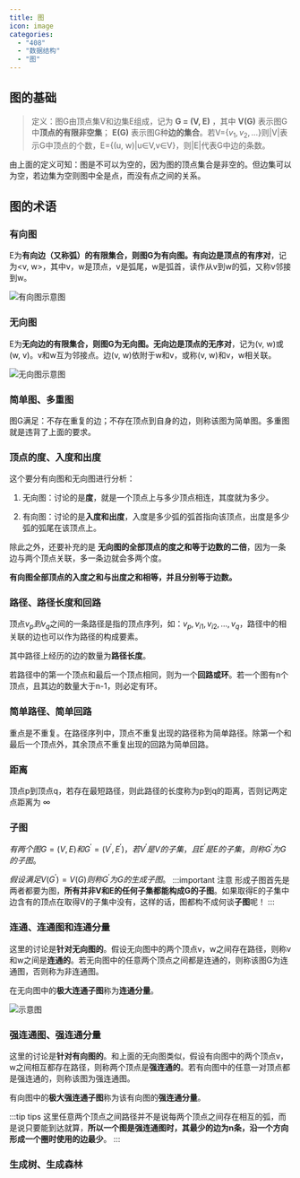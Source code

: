 ```yaml
---
title: 图
icon: image
categories:
  - "408"
  - "数据结构"
  - "图"
---
```

## **图的基础**

> 定义：图G由顶点集V和边集E组成，记为 **G = (V, E)** ，其中 **V(G)** 表示图G中**顶点的有限非空集**； **E(G)** 表示图G种**边的集合**。若V={$v_1, v_2,...$}则|V|表示G中顶点的个数，E={(u, w)|u∈V,v∈V}，则|E|代表G中边的条数。

由上面的定义可知：图是不可以为空的，因为图的顶点集合是非空的。但边集可以为空，若边集为空则图中全是点，而没有点之间的关系。

## **图的术语**
### **有向图**
E为**有向边（又称弧）的有限集合，则图G为有向图。有向边是顶点的有序对**，记为<v, w>，其中v，w是顶点，v是弧尾，w是弧首，读作从v到w的弧，又称v邻接到w。

![有向图示意图](https://camo.githubusercontent.com/d5aabb2ca9b3fe7a393db4d028ee43138b1800813d3bc069d53e8c5a55d950de/68747470733a2f2f63646e2e6e6c61726b2e636f6d2f79757175652f302f323032352f706e672f34383037333733302f313734323032343834393536352d61393934633534642d306666312d346232302d393836622d3866326532393139313230312e706e67)

### **无向图**
E为**无向边的有限集合，则图G为无向图。无向边是顶点的无序对**，记为(v, w)或(w, v)。v和w互为邻接点。边(v, w)依附于w和v，或称(v, w)和v，w相关联。

![无向图示意图](https://camo.githubusercontent.com/2c2d5c52c101f95a49677186a7924c6b9c01054e66be85fe9a2d180180a0639a/68747470733a2f2f63646e2e6e6c61726b2e636f6d2f79757175652f302f323032352f706e672f34383037333733302f313734323032353631393934332d61396433366335612d666236312d343664312d396638322d6162616133616134323763312e706e67)

### **简单图、多重图**
图G满足：不存在重复的边；不存在顶点到自身的边，则称该图为简单图。多重图就是违背了上面的要求。

### **顶点的度、入度和出度**
这个要分有向图和无向图进行分析：
1. 无向图：讨论的是**度**，就是一个顶点上与多少顶点相连，其度就为多少。

2. 有向图：讨论的是**入度和出度**，入度是多少弧的弧首指向该顶点，出度是多少弧的弧尾在该顶点上。

除此之外，还要补充的是 **无向图的全部顶点的度之和等于边数的二倍**，因为一条边与两个顶点关联，多一条边就会多两个度。

**有向图全部顶点的入度之和与出度之和相等，并且分别等于边数。**
### **路径、路径长度和回路**
顶点$v_p 到 v_q$之间的一条路径是指的顶点序列，如：$v_p, v_{i1}, v_{i2}, ..., v_q$，路径中的相关联的边也可以作为路径的构成要素。

其中路径上经历的边的数量为**路径长度**。

若路径中的第一个顶点和最后一个顶点相同，则为一个**回路或环**。若一个图有n个顶点，且其边的数量大于n-1，则必定有环。
### **简单路径、简单回路**
重点是不重复。在路径序列中，顶点不重复出现的路径称为简单路径。除第一个和最后一个顶点外，其余顶点不重复出现的回路为简单回路。
### **距离**
顶点p到顶点q，若存在最短路径，则此路径的长度称为p到q的距离，否则记两定点距离为 ∞ 
### **子图**
$有两个图G=(V, E)和G^{'}=(V^{'}, E^{'})，若V^{'}是V的子集，且E^{'}是E的子集，则称G^{'}为G的子图。$

$假设满足V(G^{'}) = V(G)则称G^{'}为G的生成子图。$
:::important 注意
形成子图首先是两者都要为图，**所有并非V和E的任何子集都能构成G的子图**。如果取得E的子集中边含有的顶点在取得V的子集中没有，这样的话，图都构不成何谈**子图**呢！
:::
### **连通、连通图和连通分量**
这里的讨论是**针对无向图的**。假设无向图中的两个顶点v，w之间存在路径，则称v和w之间是**连通的**。若无向图中的任意两个顶点之间都是连通的，则称该图G为连通图，否则称为非连通图。

在无向图中的**极大连通子图**称为**连通分量**。

![示意图](https://camo.githubusercontent.com/4f9608660b480180195c7a66101dd058a1cd40373dd92bfbe5db36d0ad44b3ec/68747470733a2f2f63646e2e6e6c61726b2e636f6d2f79757175652f302f323032352f6a7065672f34383037333733302f313734323039323136373437332d63626137386232342d316333652d343530612d613035382d6638626434383136393232662e6a706567)

### **强连通图、强连通分量**
这里的讨论是**针对有向图的**。和上面的无向图类似，假设有向图中的两个顶点v，w之间相互都存在路径，则称两个顶点是**强连通的**。若有向图中的任意一对顶点都是强连通的，则称该图为强连通图。

有向图中的**极大强连通子图**称为该有向图的**强连通分量**。

:::tip tips
这里任意两个顶点之间路径并不是说每两个顶点之间存在相互的弧，而是说只要能到达就算，**所以一个图是强连通图时，其最少的边为n条，沿一个方向形成一个圈时使用的边最少**。
:::
### **生成树、生成森林**
